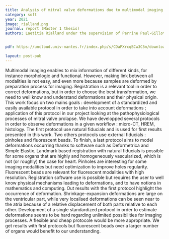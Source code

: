 ```yaml
---
title: Analysis of mitral valve deformations due to multimodal imaging processes
category: soft
year: 2021
image: rialland.png
journal: report (Master 1 thesis)
authors: Laetitia Rialland under the supervision of Perrine Paul-Gilloteaux


pdf: https://uncloud.univ-nantes.fr/index.php/s/CDaPXrcqBCw3C5m/download/MEMOIRE_MASTER_VF3008.pdf

layout: post-pub
---
```

Multimodal imaging enables to mix information of different kinds, for instance morphologic and functional. However, making link between all modalities is not easy, and even more because samples are deformed by preparation process for imaging. Registration is a relevant tool in order to correct deformations, but in order to choose the best transformation, we need to well know and understand deformations and their physical origin. This work focus on two mains goals : development of a standardized and easily available protocol in order to take into account deformations ; application of this protocol in our project looking at the pathophysiological processes of mitral valve prolapse. We have developped several protocols in order to observe deformations in a given workflow : micro-CT, HREM, histology. The first protocol use natural fiducials and is used for first results presented in this work. Two others protocols use external fiducials : pinholes and fluorescent beads. To finish, a last protocol aims to model deformations occurring thanks to software such as Deformetrica and Simple Elastix. Landmark based registration with natural fiducials is possible for some organs that are highly and homogeneously vascularized, which is not (or roughly) the case for heart. Pinholes are interesting for some imaging modalities but need optimization to improve holes regularity. Fluorescent beads are relevant for fluorescent modalities with high resolution. Registration software use is possible but requires the user to well know physical mechanisms leading to deformations, and to have notions in mathematics and computing. Out results with the first protocol highlight the occurrence of deformation. Shrinkage-expansion deformations are large on the ventricular part, while very localised deformations can be seen near to the atria because of a relative displacement of both parts relative to each other. Development of a single standardized protocol in order to estimate deformations seems to be hard regarding unlimited possibilities for imaging processes. A flexible and cheap protocole would be more appropriate. We get results with first protocols but fluorescent beads over a larger number of organs would benefit to our understanding.
